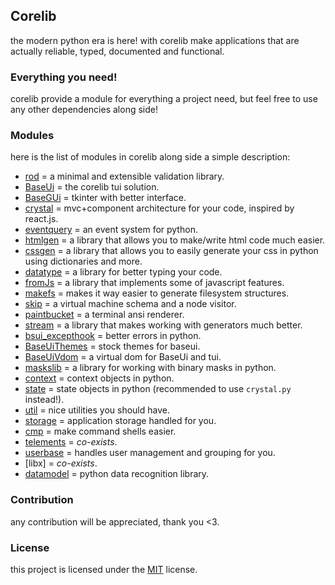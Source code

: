 ## Corelib

the modern python era is here! with corelib make applications
that are actually reliable, typed, documented and functional.

### Everything you need!

corelib provide a module for everything a project need, but
feel free to use any other dependencies along side!

### Modules

here is the list of modules in corelib along
side a simple description:

- [rod](rod.py) = a minimal and extensible validation library.
- [BaseUi](BaseUi.py) = the corelib tui solution.
- [BaseGUi](BaseGUi.py) = tkinter with better interface.
- [crystal](crystal.py) = mvc+component architecture for your code, inspired by react.js.
- [eventquery](eventquery.py) = an event system for python.
- [htmlgen](htmlgen.py) = a library that allows you to make/write html code much easier.
- [cssgen](cssgen.py) = a library that allows you to easily generate your css in python using dictionaries and more.
- [datatype](datatype.py) = a library for better typing your code.
- [fromJs](fromJs.py) = a library that implements some of javascript features.
- [makefs](makefs.py) = makes it way easier to generate filesystem structures.
- [skip](skip.py) = a virtual machine schema and a node visitor.
- [paintbucket](paintbucket.py) = a terminal ansi renderer.
- [stream](stream.py) = a library that makes working with generators much better.
- [bsui_excepthook](bsui_excepthook.py) = better errors in python.
- [BaseUiThemes](BaseUiThemes.py) = stock themes for baseui.
- [BaseUiVdom](BaseUiVdom.py) = a virtual dom for BaseUi and tui.
- [maskslib](maskslib.py) = a library for working with binary masks in python.
- [context](context.py) = context objects in python.
- [state](state.py) = state objects in python (recommended to use `crystal.py` instead!).
- [util](util.py) = nice utilities you should have.
- [storage](storage.py) = application storage handled for you.
- [cmp](cmp.py) = make command shells easier.
- [telements](telements.py) = _co-exists_.
- [userbase](userbase.py) = handles user management and grouping for you.
- [libx] = _co-exists_.
- [datamodel](datamodel.py) = python data recognition library.

### Contribution

any contribution will be appreciated, thank you <3.

### License

this project is licensed under the [MIT](license) license.
